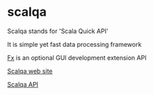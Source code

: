 # scalqa

Scalqa stands for 'Scala Quick API'

It is simple yet fast data processing framework

[Fx](http://scalqa.org/doc/scalqa/Fx/index.html) is an optional GUI development extension API

[Scalqa web site](http://scalqa.org/doc/)

[Scalqa API](http://scalqa.org/doc/scalqa/index.html)



